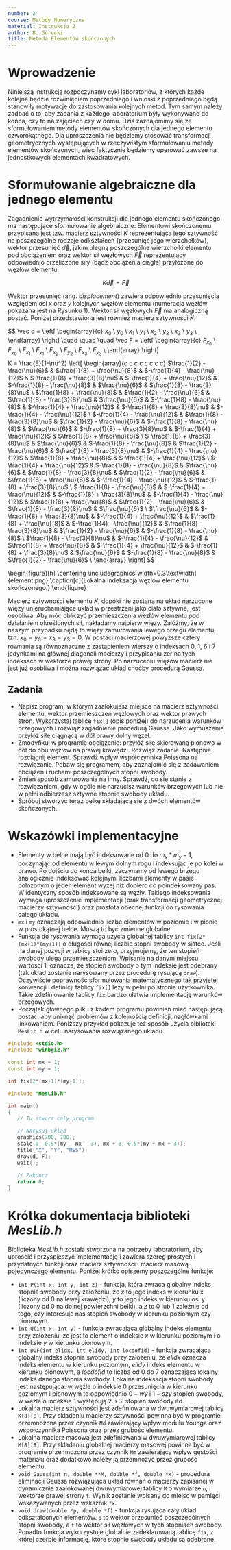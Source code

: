 ```yaml
---
number: 2
course: Metody Numeryczne
material: Instrukcja 2
author: B. Górecki
title: Metoda Elementów skończonych
---
```



# Wprowadzenie

Niniejszą instrukcją rozpoczynamy cykl laboratoriów, z których każde kolejne będzie rozwinięciem poprzedniego i wnioski z poprzedniego będą stanowiły motywację do zastosowania kolejnych metod. Tym samym należy zadbać o to, aby zadania z każdego laboratorium były wykonywane do końca, czy to na zajęciach czy w domu. Dziś zaznajomimy się ze sformułowaniem metody elementów skończonych dla jednego elementu czworokątnego. Dla uproszczenia nie będziemy stosować transformacji geometrycznych występujących w rzeczywistym sformułowaniu metody elementów skończonych, więc faktycznie będziemy operować zawsze na jednostkowych elementach kwadratowych.


# Sformułowanie algebraiczne dla jednego elementu
Zagadnienie wytrzymałości konstrukcji dla jednego elementu skończonego ma następujące sformułowanie algebraiczne: Elementowi skończonemu przypisana jest tzw. macierz sztywności $K$ reprezentująca jego sztywność na poszczególne rodzaje odkształceń (przesunięć jego wierzchołków), wektor przesunięć $\vec d$, jakim ulegną poszczególne wierzchołki elementu pod obciążeniem oraz wektor sił węzłowych $\vec F$ reprezentujący odpowiednio przeliczone siły (bądź obciążenia ciągłe) przyłożone do węzłów elementu.

$$
K \vec d = \vec F
$$

Wektor przesunięć (ang. *displacement*) zawiera odpowiednio przesunięcia względem osi $x$ oraz $y$ kolejnych węzłów elementu (numeracja węzłów pokazana jest na Rysunku 1). Wektor sił węzłowych $\vec F$ ma analogiczną postać. Poniżej przedstawiona jest również macierz sztywności $K$.

$$
\vec d = \left[ \begin{array}{c} $x_0$ \\ $y_0$ \\ $x_1$ \\ $y_1$ \\ $x_2$ \\ $y_2$ \\ $x_3$ \\ $y_3$ \\ \end{array} \right] \quad \quad \quad \vec F = \left[ \begin{array}{c} $F_{x_0}$ \\ $F_{y_0}$ \\ $F_{x_1}$ \\ $F_{y_1}$ \\ $F_{x_2}$ \\ $F_{y_2}$ \\ $F_{x_3}$ \\ $F_{y_3}$ \\ \end{array} \right]
$$
$$
 K = \frac{E}{1-\nu^2} \left[ \begin{array}{c c c c c c c c} $\frac{1}{2} - \frac{\nu}{6}$ & $\frac{1}{8} + \frac{\nu}{8}$ & $-\frac{1}{4} - \frac{\nu}{12}$ & $-\frac{1}{8} + \frac{3}{8}\nu$ & $-\frac{1}{4} + \frac{\nu}{12}$ & $-\frac{1}{8} - \frac{\nu}{8}$ & $\frac{\nu}{6}$ & $\frac{1}{8} - \frac{3}{8}\nu$ \\
$\frac{1}{8} + \frac{\nu}{8}$ & $\frac{1}{2} - \frac{\nu}{6}$ & $\frac{1}{8} - \frac{3}{8}\nu$ & $\frac{\nu}{6}$ & $-\frac{1}{8} - \frac{\nu}{8}$ & $-\frac{1}{4} + \frac{\nu}{12}$ & $-\frac{1}{8} + \frac{3}{8}\nu$ & $-\frac{1}{4} - \frac{\nu}{12}$ \\
$-\frac{1}{4} - \frac{\nu}{12}$ & $\frac{1}{8} - \frac{3}{8}\nu$ & $\frac{1}{2} - \frac{\nu}{6}$ & $-\frac{1}{8} - \frac{\nu}{8}$ & $\frac{\nu}{6}$ & $-\frac{1}{8} + \frac{3}{8}\nu$ & $-\frac{1}{4} + \frac{\nu}{12}$ & $\frac{1}{8} + \frac{\nu}{8}$ \\
$-\frac{1}{8} + \frac{3}{8}\nu$ & $\frac{\nu}{6}$ & $-\frac{1}{8} - \frac{\nu}{8}$ & $\frac{1}{2} - \frac{\nu}{6}$ & $\frac{1}{8} - \frac{3}{8}\nu$ & $-\frac{1}{4} - \frac{\nu}{12}$ & $\frac{1}{8} + \frac{\nu}{8}$ & $-\frac{1}{4} + \frac{\nu}{12}$ \\
$-\frac{1}{4} + \frac{\nu}{12}$ & $-\frac{1}{8} - \frac{\nu}{8}$ & $\frac{\nu}{6}$ & $\frac{1}{8} - \frac{3}{8}\nu$ & $\frac{1}{2} - \frac{\nu}{6}$ & $\frac{1}{8} + \frac{\nu}{8}$ & $-\frac{1}{4} - \frac{\nu}{12}$ & $-\frac{1}{8} + \frac{3}{8}\nu$ \\
$-\frac{1}{8} - \frac{\nu}{8}$ & $-\frac{1}{4} + \frac{\nu}{12}$ & $-\frac{1}{8} + \frac{3}{8}\nu$ & $-\frac{1}{4} - \frac{\nu}{12}$ & $\frac{1}{8} + \frac{\nu}{8}$ & $\frac{1}{2} - \frac{\nu}{6}$ & $\frac{1}{8} - \frac{3}{8}\nu$ & $\frac{\nu}{6}$ \\
$\frac{\nu}{6}$ & $-\frac{1}{8} + \frac{3}{8}\nu$ & $-\frac{1}{4} + \frac{\nu}{12}$ & $\frac{1}{8} + \frac{\nu}{8}$ & $-\frac{1}{4} - \frac{\nu}{12}$ & $\frac{1}{8} - \frac{3}{8}\nu$ & $\frac{1}{2} - \frac{\nu}{6}$ & $-\frac{1}{8} - \frac{\nu}{8}$ \\
$\frac{1}{8} - \frac{3}{8}\nu$ & $-\frac{1}{4} - \frac{\nu}{12}$ & $\frac{1}{8} + \frac{\nu}{8}$ & $-\frac{1}{4} + \frac{\nu}{12}$ & $-\frac{1}{8} + \frac{3}{8}\nu$ & $\frac{\nu}{6}$ & $-\frac{1}{8} - \frac{\nu}{8}$ & $\frac{1}{2} - \frac{\nu}{6}$ \\ \end{array} \right]
$$

\begin{figure}[h]
\centering
\includegraphics[width=0.3\textwidth]{element.png}
\caption[c]{Lokalna indeksacja węzłów elementu skończonego.}
\end{figure}

Macierz sztywności elementu $K$, dopóki nie zostaną na układ narzucone więzy unieruchamiające układ w przestrzeni jako ciało sztywne, jest osobliwa. Aby móc obliczyć przemieszczenia węzłów elementu pod działaniem określonych sił, nakładamy najpierw więzy. Załóżmy, że w naszym przypadku będą to więzy zamurowania lewego brzegu elementu, tzn. $x_0 = y_0 = x_3 = y_3 = 0$. W postaci macierzowej powyższe cztery równania są równoznaczne z zastąpieniem wierszy o indeksach 0, 1, 6 i 7 jedynkami na głównej diagonali macierzy i przypisaniu zer na tych indeksach w wektorze prawej strony. Po narzuceniu więzów macierz nie jest już osobliwa i można rozwiązać układ choćby procedurą Gaussa.


## Zadania
- Napisz program, w którym zaalokujesz miejsce na macierz sztywności elementu, wektor przemieszczeń węzłowych oraz wektor prawych stron. Wykorzystaj tablicę `fix[]` (opis poniżej) do narzucenia warunków brzegowych i rozwiąż zagadnienie procedurą Gaussa. Jako wymuszenie przyłóż siłę ciągnącą w dół prawy dolny węzeł.
- Zmodyfikuj w programie obciążenie: przyłóż siłę skierowaną pionowo w dół do obu węzłów na prawej krawędzi. Rozwiąż zadanie. Następnie rozciągnij element. Sprawdź wpływ współczynnika Poissona na rozwiązanie. Pobaw się programem, aby zaznajomić się z zadawaniem obciążeń i ruchami poszczególnych stopni swobody.
- Zmień sposób zamurowania na inny. Sprawdź, co się stanie z rozwiązaniem, gdy w ogóle nie narzucisz warunków brzegowych lub nie w pełni odbierzesz sztywne stopnie swobody układu.
- Spróbuj stworzyć teraz belkę składającą się z dwóch elementów skończonych.


# Wskazówki implementacyjne
- Elementy w belce mają być indeksowane od 0 do $m_x*m_y-1$, poczynając od elementu w lewym dolnym rogu i indeksując je po kolei w prawo. Po dojściu do końca belki, zaczynamy od lewego brzegu analogicznie indeksować kolejnymi liczbami elementy w pasie położonym o jeden element wyżej niż dopiero co poindeksowany pas. W identyczny sposób indeksowane są węzły. Takiego indeksowania wymaga uproszczenie implementacji (brak transformacji geometrycznej macierzy sztywności) oraz prostota obecnej funkcji do rysowania całego układu.
- `mx` i `my` oznaczają odpowiednio liczbę elementów w poziomie i w pionie w prostokątnej belce. Muszą to być zmienne globalne.
- Funkcja do rysowania wymaga użycia globalnej tablicy `int fix[2*(mx+1)*(my+1)]` o długości równej liczbie stopni swobody w siatce. Jeśli na danej pozycji w tablicy stoi zero, przyjmujemy, że ten stopień swobody ulega przemieszczeniom. Wpisanie na danym miejscu wartości 1, oznacza, że stopień swobody o tym indeksie jest odebrany (tak układ zostanie narysowany przez procedurę rysującą `draw`). Oczywiście poprawność sformułowania matematycznego tak przyjętej konwencji i definicji tablicy `fix[]` leży w pełni po stronie użytkownika. Takie zdefiniowanie tablicy `fix` bardzo ułatwia implementację warunków brzegowych.
- Początek głównego pliku z kodem programu powinien mieć następującą postać, aby uniknąć problemów z kolejnością definicji, nagłówkami i linkowaniem. Poniższy przykład pokazuje też sposób użycia biblioteki `MesLib.h` w celu narysowania rozwiązanego układu.
```c++
#include <stdio.h>
#include "winbgi2.h"

const int mx = 1;
const int my = 1;

int fix[2*(mx+1)*(my+1)];

#include "MesLib.h"

int main()
{
   // Tu stworz caly program

   // Narysuj uklad
   graphics(700, 700);
   scale(0, 0.5*(my - mx - 3), mx + 3, 0.5*(my + mx + 3));
   title("X", "Y", "MES");
   draw(d, F);
   wait();
   
   // Zakoncz
   return 0;
}
```


# Krótka dokumentacja biblioteki *MesLib.h*
Biblioteka *MesLib.h* została stworzona na potrzeby laboratorium, aby uprościć i przyspieszyć implementację i zawiera szereg prostych i przydatnych funkcji oraz macierz sztywności i macierz masową pojedynczego elementu. Poniżej krótko opiszemy poszczególne funkcje:
- `int P(int x, int y, int z)` - funkcja, która zwraca globalny indeks stopnia swobody przy założeniu, że *x* to jego indeks w kierunku x (liczony od 0 na lewej krawędzi), *y* to jego indeks w kierunku osi y (liczony od 0 na dolnej powierzchni belki), a *z* to 0 lub 1 zależnie od tego, czy interesuje nas stopień swobody w kierunku poziomym czy pionowym.
- `int Q(int x, int y)` - funkcja zwracająca globalny indeks elementu przy założeniu, że jest to element o indeksie *x* w kierunku poziomym i o indeksie *y* w kierunku pionowym.
- `int DOF(int elidx, int elidy, int locdofid)` - funkcja zwracająca globalny indeks stopnia swobody przy założeniu, że *elidx* oznacza indeks elementu w kierunku poziomym, *elidy* indeks elementu w kierunku pionowym, a *locdofid* to liczba od 0 do 7 oznaczająca lokalny indeks danego stopnia swobody. Lokalna indeksacja stopni swobody jest następująca: w węźle o indeksie 0 przesunięcia w kierunku poziomym i pionowym to odpowiednio $0-wy$ i $1-szy$ stopień swobody, w węźle o indeksie $1$ występują 2. i 3. stopień swobody itd.
- Lokalna macierz sztywności jest zdefiniowana w dwuwymiarowej tablicy `K[8][8]`. Przy składaniu macierzy sztywności powinna być w programie przemnożona przez czynnik `Md` zawierający wpływ modułu Younga oraz współczynnika Poissona oraz przez grubość elementu.
- Lokalna macierz masowa jest zdefiniowana w dwuwymiarowej tablicy `M[8][8]`. Przy składaniu globalnej macierzy masowej powinna być w programie przemnożona przez czynnik `Mm` zawierający wpływ gęstości materiału oraz dodatkowo należy ją przemnożyć przez grubość elementu.
- `void Gauss(int n, double **M, double *f, double *x)` - procedura eliminacji Gaussa rozwiązująca układ równań o macierzy zapisanej w dynamicznie zaalokowanej dwuwymiarowej tablicy `M` o wymiarze `n`, i wektorze prawej strony `f`. Wynik zostanie wpisany do miejsc w pamięci wskazywanych przez wskaźnik `*x`.
- `void draw(double *p, double *f)` - funkcja rysująca cały układ odkształconych elementów. `p` to wektor przesunięć poszczególnych stopni swobody, a `f` to wektor sił węzłowych w tych stopniach swobody. Ponadto funkcja wykorzystuje globalnie zadeklarowaną tablicę `fix`, z której czerpie informację, które stopnie swobody układu są odebrane.

